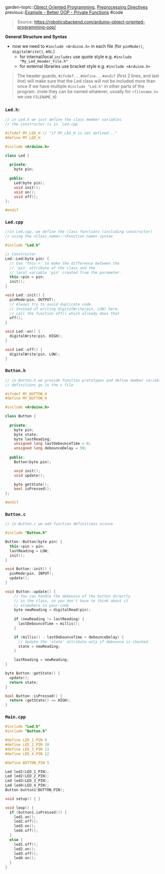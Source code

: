 garden-topic::[Object Oriented Programming](Object%20Oriented%20Programming.md), [Preprocessing Directives](Preprocessing%20Directives.md)
previous::[Example - Better OOP - Private Functions](Example%20-%20Better%20OOP%20-%20Private%20Functions.md)
#code

> Source: https://roboticsbackend.com/arduino-object-oriented-programming-oop/

**General Structure and Syntax**
- now we need to `#include <Arduino.h>` in each file (for `pinMode()`, `digitalWrite()`, etc.)
	- for internal/local `includes` use quote style e.g. `#include "My_Led_Header_File.h"`
	- for external libraries use bracket style e.g. `#include <Arduino.h>`

> The header guards, `#ifndef...#define...#endif` (first 2 lines, and last line) will make sure that the Led class will not be included more than once if we have multiple `#include "Led.h"` in other parts of the program. (note they can be named whatever, usually for `<filename.h>` we use `FILENAME_H`)

### `Led.h`:
```cpp
// in Led.h we just define the class member variables
// the constructor is in `Led.cpp`

#ifndef MY_LED_H // "if MY_LED_H is not defined..."
#define MY_LED_H

#include <Arduino.h>

class Led {
  
  private:
    byte pin;
    
  public:
    Led(byte pin);
    void init();
    void on();
    void off();
};

#endif
```

### `Led.cpp`
```cpp
//in Led.cpp, we define the class functions (including constructor) 
// using the <Class_name>::<Function_name> syntax

#include "Led.h"

// Constructor
Led::Led(byte pin) {
  // Use 'this->' to make the difference between the
  // 'pin' attribute of the class and the 
  // local variable 'pin' created from the parameter.
  this->pin = pin;
  init();
}

void Led::init() {
  pinMode(pin, OUTPUT);
  // Always try to avoid duplicate code.
  // Instead of writing digitalWrite(pin, LOW) here,
  // call the function off() which already does that
  off();
}

void Led::on() {
  digitalWrite(pin, HIGH);
}

void Led::off() {
  digitalWrite(pin, LOW);
}
```

### `Button.h`
```cpp
// in Button.h we provide function prototypes and define member variables
// definitions go in the c file

#ifndef MY_BUTTON_H
#define MY_BUTTON_H

#include <Arduino.h>

class Button {
  
  private:
    byte pin;
    byte state;
    byte lastReading;
    unsigned long lastDebounceTime = 0;
    unsigned long debounceDelay = 50;
    
  public:
    Button(byte pin);

    void init();
    void update();

    byte getState();
    bool isPressed();
};

#endif
```

### `Button.c`
```cpp
// in Button.c we add function definitions usince 

#include "Button.h"

Button::Button(byte pin) {
  this->pin = pin;
  lastReading = LOW;
  init();
}

void Button::init() {
  pinMode(pin, INPUT);
  update();
}

void Button::update() {
    // You can handle the debounce of the button directly
    // in the class, so you don't have to think about it
    // elsewhere in your code
    byte newReading = digitalRead(pin);
    
    if (newReading != lastReading) {
      lastDebounceTime = millis();
    }

    if (millis() - lastDebounceTime > debounceDelay) {
      // Update the 'state' attribute only if debounce is checked
      state = newReading;
    }

    lastReading = newReading;
}

byte Button::getState() {
  update();
  return state;
}

bool Button::isPressed() {
  return (getState() == HIGH);
}
```

### `Main.cpp`
```cpp
#include "Led.h"
#include "Button.h"

#define LED_1_PIN 9
#define LED_2_PIN 10
#define LED_3_PIN 11
#define LED_4_PIN 12

#define BUTTON_PIN 5

Led led1(LED_1_PIN);
Led led2(LED_2_PIN);
Led led3(LED_3_PIN);
Led led4(LED_4_PIN);
Button button1(BUTTON_PIN);

void setup() { }

void loop() {
  if (button1.isPressed()) {
    led1.on();
    led2.off();
    led3.on();
    led4.off();
  }
  else {
    led1.off();
    led2.on();
    led3.off();
    led4.on();
  }
}
```

